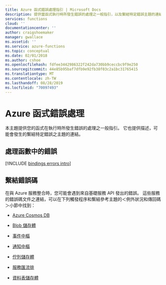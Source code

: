 ```yaml
---
title: Azure 函式錯誤處理指引 | Microsoft Docs
description: 提供當函式執行時所發生錯誤的處理之一般指引，以及繫結特定錯誤主題的連結。
services: functions
cloud: ''
documentationcenter: ''
author: craigshoemaker
manager: gwallace
ms.assetid: ''
ms.service: azure-functions
ms.topic: conceptual
ms.date: 02/01/2018
ms.author: cshoe
ms.openlocfilehash: fdfee3442986322f242da730bb9ceccbc9f9e250
ms.sourcegitcommit: 44e85b95baf7dfb9e92fb38f03c2a1bc31765415
ms.translationtype: MT
ms.contentlocale: zh-TW
ms.lasthandoff: 08/28/2019
ms.locfileid: "70097493"
---
```

# <a name="azure-functions-error-handling"></a>Azure 函式錯誤處理

本主題提供您的函式在執行時所發生錯誤的處理之一般指引。 它也提供描述，可能會發生的繫結特定錯誤之主題的連結。 

## <a name="handling-errors-in-functions"></a>處理函數中的錯誤
[!INCLUDE [bindings errors intro](../../includes/functions-bindings-errors-intro.md)]

 
## <a name="binding-error-codes"></a>繫結錯誤碼

在與 Azure 服務整合時，您可能會遇到來自基礎服務 API 發出的錯誤。 這些服務的錯誤碼文件之連結，可以在下列觸發程序和繫結參考主題的＜例外狀況和傳回碼＞小節中找到：

+ [Azure Cosmos DB](functions-bindings-cosmosdb.md#exceptions-and-return-codes)

+ [Blob 儲存體](functions-bindings-storage-blob.md#exceptions-and-return-codes)

+ [事件中樞](functions-bindings-event-hubs.md#exceptions-and-return-codes)

+ [通知中樞](functions-bindings-notification-hubs.md#exceptions-and-return-codes)

+ [佇列儲存體](functions-bindings-storage-queue.md#exceptions-and-return-codes)

+ [服務匯流排](functions-bindings-service-bus.md#exceptions-and-return-codes)

+ [資料表儲存體](functions-bindings-storage-table.md#exceptions-and-return-codes)
